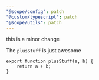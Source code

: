 ```yaml
---
"@scope/config": patch
"@custom/typescript": patch
"@scope/utils": patch
---
```


this is a minor change

The `plusStuff` is just awesome

```
export function plusStuff(a, b) {
	return a + b;
}
```